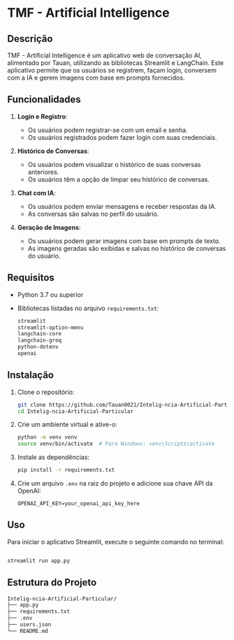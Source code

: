 # TMF - Artificial Intelligence

## Descrição

TMF - Artificial Intelligence é um aplicativo web de conversação AI, alimentado por Tauan, utilizando as bibliotecas Streamlit e LangChain. Este aplicativo permite que os usuários se registrem, façam login, conversem com a IA e gerem imagens com base em prompts fornecidos.

## Funcionalidades

1. **Login e Registro**:
   - Os usuários podem registrar-se com um email e senha.
   - Os usuários registrados podem fazer login com suas credenciais.

2. **Histórico de Conversas**:
   - Os usuários podem visualizar o histórico de suas conversas anteriores.
   - Os usuários têm a opção de limpar seu histórico de conversas.

3. **Chat com IA**:
   - Os usuários podem enviar mensagens e receber respostas da IA.
   - As conversas são salvas no perfil do usuário.

4. **Geração de Imagens**:
   - Os usuários podem gerar imagens com base em prompts de texto.
   - As imagens geradas são exibidas e salvas no histórico de conversas do usuário.

## Requisitos

- Python 3.7 ou superior
- Bibliotecas listadas no arquivo `requirements.txt`:

    ```txt
    streamlit
    streamlit-option-menu
    langchain-core
    langchain-groq
    python-dotenv
    openai
    ```

## Instalação

1. Clone o repositório:

    ```bash
    git clone https://github.com/Tauan0021/Intelig-ncia-Artificial-Particular.git
    cd Intelig-ncia-Artificial-Particular
    ```

2. Crie um ambiente virtual e ative-o:

    ```bash
    python -m venv venv
    source venv/bin/activate  # Para Windows: venv\Scripts\activate
    ```

3. Instale as dependências:

    ```bash
    pip install -r requirements.txt
    ```

4. Crie um arquivo `.env` na raiz do projeto e adicione sua chave API da OpenAI:

    ```env
    OPENAI_API_KEY=your_openai_api_key_here
    ```

## Uso

Para iniciar o aplicativo Streamlit, execute o seguinte comando no terminal:

```bash

streamlit run app.py
```

## Estrutura do Projeto

```bash
Intelig-ncia-Artificial-Particular/
├── app.py
├── requirements.txt
├── .env
├── users.json
└── README.md
